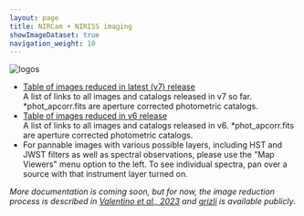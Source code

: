 ```yaml
---
layout: page
title: NIRCam + NIRISS imaging
showImageDataset: true
navigation_weight: 10
---
```


<span class="image fit"> <img src="{{site.baseurl}}/images/smacs0723_rgb.png" alt="logos"> </span>

<ul>
    <li><a href="https://dawn-cph.github.io/dja/imaging/v7/">Table of images reduced in latest (v7) release</a></li>
    A list of links to all images and catalogs released in v7 so far. *phot_apcorr.fits are aperture corrected photometric catalogs.
    <li><a href="https://dawn-cph.github.io/dja/imaging/v6/">Table of images reduced in v6 release</a></li>
    A list of links to all images and catalogs released in v6. *phot_apcorr.fits are aperture corrected photometric catalogs.
    <li>For pannable images with various possible layers, including HST and JWST filters as well as spectral observations, please use the "Map Viewers" menu option to the left. To see individual spectra, pan over a source with that instrument layer turned on. </li>
    
</ul>


<em>More documentation is coming soon, but for now, the image reduction process is described in <a href="https://ui.adsabs.harvard.edu/abs/2023ApJ...947...20V/abstract">Valentino et al., 2023</a> and <a href="https://github.com/gbrammer/grizli">grizli</a> is available publicly.</em>

